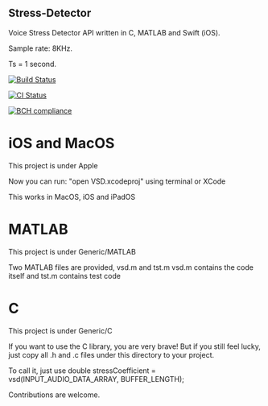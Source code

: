 ## Stress-Detector

Voice Stress Detector API written in C, MATLAB and Swift (iOS).

Sample rate: 8KHz.

Ts = 1 second.

[![Build Status](https://travis-ci.org/maxmousee/Stress-Detector.svg?branch=master)](https://travis-ci.org/maxmousee/Stress-Detector)

[![CI Status](https://circleci.com/gh/maxmousee/Stress-Detector.svg?style=shield&circle-token=:circle-token)](https://circleci.com/gh/maxmousee/Stress-Detector)

[![BCH compliance](https://bettercodehub.com/edge/badge/maxmousee/Stress-Detector?branch=master)](https://bettercodehub.com/)


# iOS and MacOS

This project is under Apple
 
Now you can run:
"open VSD.xcodeproj" using terminal or XCode

This works in MacOS, iOS and iPadOS

# MATLAB

This project is under Generic/MATLAB

Two MATLAB files are provided, vsd.m and tst.m
vsd.m contains the code itself and tst.m contains test code


# C 

This project is under Generic/C

If you want to use the C library, you are very brave!
But if you still feel lucky, just copy all .h and .c files under this directory to your project.

To call it, just use
double stressCoefficient = vsd(INPUT_AUDIO_DATA_ARRAY, BUFFER_LENGTH);


Contributions are welcome.
